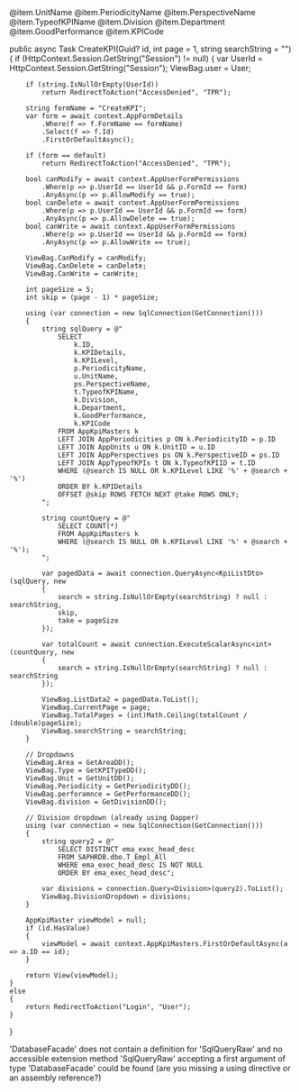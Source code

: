 <td>@item.UnitName</td>
<td>@item.PeriodicityName</td>
<td>@item.PerspectiveName</td>
<td>@item.TypeofKPIName</td>
<td>@item.Division</td>
<td>@item.Department</td>
<td>@item.GoodPerformance</td>
<td>@item.KPICode</td>



public async Task<IActionResult> CreateKPI(Guid? id, int page = 1, string searchString = "")
{
    if (HttpContext.Session.GetString("Session") != null)
    {
        var UserId = HttpContext.Session.GetString("Session");
        ViewBag.user = User;

        if (string.IsNullOrEmpty(UserId))
            return RedirectToAction("AccessDenied", "TPR");

        string formName = "CreateKPI";
        var form = await context.AppFormDetails
            .Where(f => f.FormName == formName)
            .Select(f => f.Id)
            .FirstOrDefaultAsync();

        if (form == default)
            return RedirectToAction("AccessDenied", "TPR");

        bool canModify = await context.AppUserFormPermissions
            .Where(p => p.UserId == UserId && p.FormId == form)
            .AnyAsync(p => p.AllowModify == true);
        bool canDelete = await context.AppUserFormPermissions
            .Where(p => p.UserId == UserId && p.FormId == form)
            .AnyAsync(p => p.AllowDelete == true);
        bool canWrite = await context.AppUserFormPermissions
            .Where(p => p.UserId == UserId && p.FormId == form)
            .AnyAsync(p => p.AllowWrite == true);

        ViewBag.CanModify = canModify;
        ViewBag.CanDelete = canDelete;
        ViewBag.CanWrite = canWrite;

        int pageSize = 5;
        int skip = (page - 1) * pageSize;

        using (var connection = new SqlConnection(GetConnection()))
        {
            string sqlQuery = @"
                SELECT 
                    k.ID,
                    k.KPIDetails,
                    k.KPILevel,
                    p.PeriodicityName,
                    u.UnitName,
                    ps.PerspectiveName,
                    t.TypeofKPIName,
                    k.Division,
                    k.Department,
                    k.GoodPerformance,
                    k.KPICode
                FROM AppKpiMasters k
                LEFT JOIN AppPeriodicities p ON k.PeriodicityID = p.ID
                LEFT JOIN AppUnits u ON k.UnitID = u.ID
                LEFT JOIN AppPerspectives ps ON k.PerspectiveID = ps.ID
                LEFT JOIN AppTypeofKPIs t ON k.TypeofKPIID = t.ID
                WHERE (@search IS NULL OR k.KPILevel LIKE '%' + @search + '%')
                ORDER BY k.KPIDetails
                OFFSET @skip ROWS FETCH NEXT @take ROWS ONLY;
            ";

            string countQuery = @"
                SELECT COUNT(*) 
                FROM AppKpiMasters k
                WHERE (@search IS NULL OR k.KPILevel LIKE '%' + @search + '%');
            ";

            var pagedData = await connection.QueryAsync<KpiListDto>(sqlQuery, new
            {
                search = string.IsNullOrEmpty(searchString) ? null : searchString,
                skip,
                take = pageSize
            });

            var totalCount = await connection.ExecuteScalarAsync<int>(countQuery, new
            {
                search = string.IsNullOrEmpty(searchString) ? null : searchString
            });

            ViewBag.ListData2 = pagedData.ToList();
            ViewBag.CurrentPage = page;
            ViewBag.TotalPages = (int)Math.Ceiling(totalCount / (double)pageSize);
            ViewBag.searchString = searchString;
        }

        // Dropdowns
        ViewBag.Area = GetAreaDD();
        ViewBag.Type = GetKPITypeDD();
        ViewBag.Unit = GetUnitDD();
        ViewBag.Periodicity = GetPeriodicityDD();
        ViewBag.perforamnce = GetPerformanceDD();
        ViewBag.division = GetDivisionDD();

        // Division dropdown (already using Dapper)
        using (var connection = new SqlConnection(GetConnection()))
        {
            string query2 = @"
                SELECT DISTINCT ema_exec_head_desc 
                FROM SAPHRDB.dbo.T_Empl_All
                WHERE ema_exec_head_desc IS NOT NULL
                ORDER BY ema_exec_head_desc";

            var divisions = connection.Query<Division>(query2).ToList();
            ViewBag.DivisionDropdown = divisions;
        }

        AppKpiMaster viewModel = null;
        if (id.HasValue)
        {
            viewModel = await context.AppKpiMasters.FirstOrDefaultAsync(a => a.ID == id);
        }

        return View(viewModel);
    }
    else
    {
        return RedirectToAction("Login", "User");
    }
}





'DatabaseFacade' does not contain a definition for 'SqlQueryRaw' and no accessible extension method 'SqlQueryRaw' accepting a first argument of type 'DatabaseFacade' could be found (are you missing a using directive or an assembly reference?)
